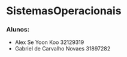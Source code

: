 # SistemasOperacionais

### Alunos:

- Alex Se Yoon Koo 32129319
- Gabriel de Carvalho Novaes 31897282
